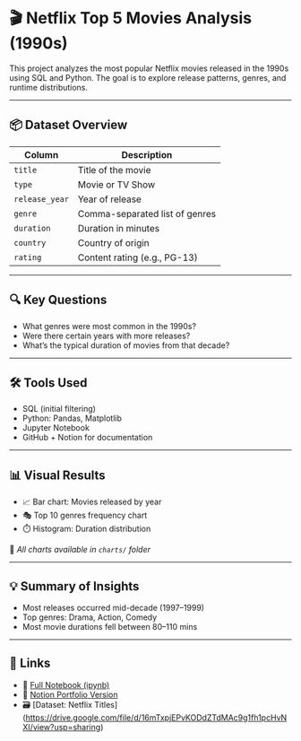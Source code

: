 # 🎬 Netflix Top 5 Movies Analysis (1990s)

This project analyzes the most popular Netflix movies released in the 1990s using SQL and Python. The goal is to explore release patterns, genres, and runtime distributions.

---

## 📦 Dataset Overview

| Column         | Description                        |
|----------------|------------------------------------|
| `title`        | Title of the movie                 |
| `type`         | Movie or TV Show                   |
| `release_year` | Year of release                    |
| `genre`        | Comma-separated list of genres     |
| `duration`     | Duration in minutes                |
| `country`      | Country of origin                  |
| `rating`       | Content rating (e.g., PG-13)       |

---

## 🔍 Key Questions

- What genres were most common in the 1990s?
- Were there certain years with more releases?
- What’s the typical duration of movies from that decade?

---

## 🛠 Tools Used

- SQL (initial filtering)
- Python: Pandas, Matplotlib
- Jupyter Notebook
- GitHub + Notion for documentation

---

## 📊 Visual Results

- 📈 Bar chart: Movies released by year
- 🎭 Top 10 genres frequency chart
- ⏱️ Histogram: Duration distribution

📁 *All charts available in `charts/` folder*

---

## 💡 Summary of Insights

- Most releases occurred mid-decade (1997–1999)
- Top genres: Drama, Action, Comedy
- Most movie durations fell between 80–110 mins

---

## 📎 Links

- 📄 [Full Notebook (ipynb)](https://colab.research.google.com/drive/1YUoFNXUCV8BDNaTzIKe-jlqcMsJ4ezBb?usp=sharing)
- 🧾 [Notion Portfolio Version](https://www.notion.so/Netflix-Movie-Analysis-A-Focus-on-the-1990s-244778f30ecf809d864de8012ed3abc9?source=copy_link)
- 🗃️ [Dataset: Netflix Titles] (https://drive.google.com/file/d/16mTxpjEPvKODdZTdMAc9g1fh1pcHvNXI/view?usp=sharing)


